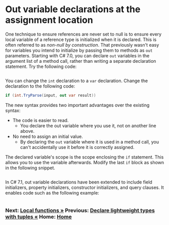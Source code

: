 # Out variable declarations at the assignment location

One technique to ensure references are never set to null is to ensure every local variable of a reference type is initialized when it is declared. This is often referred to as *non-null by construction*. That previously wasn't easy for variables you intend to initialize by passing them to methods as `out` parameters. Starting with C# 7.0, you can declare `out` variables in the argument list of a method call, rather than writing a separate declaration statement. Try the following code:

```cs --project ./ExploreCsharpSeven/ExploreCsharpSeven.csproj --source-file ./ExploreCsharpSeven/OutVariableDeclarations.cs --region OutVariableDeclarations
```

You can change the `int` declaration to a `var` declaration. Change the declaration to the following code:

```csharp
if (int.TryParse(input, out var result))
```

The new syntax provides two important advantages over the existing syntax:

* The code is easier to read.
   - You declare the out variable where you use it, not on another line above.
* No need to assign an initial value.
   - By declaring the `out` variable where it is used in a method call, you can't accidentally use it before it is correctly assigned.

The declared variable's scope is the scope enclosing the `if` statement. This allows you to use the variable afterwards. Modify the last `if` block as shown in the following snippet.

```cs --project ./ExploreCsharpSeven/ExploreCsharpSeven.csproj --source-file ./ExploreCsharpSeven/OutVariableDeclarations.cs --region OutVariableDeclarationScope
```

In C# 7.1, out variable declarations have been extended to include field initializers, property initializers, constructor initializers, and query clauses. It enables code such as the following example:

```cs --project ./ExploreCsharpSeven/ExploreCsharpSeven.csproj --source-file ./ExploreCsharpSeven/OutVariableDeclarations.cs --region DeclareOutQueryVariable
```

### Next: [Local functions &raquo;](./local-functions.md)  Previous: [Declare lightweight types with tuples  &laquo;](./declare-tuples.md) Home: [Home](readme.md)
